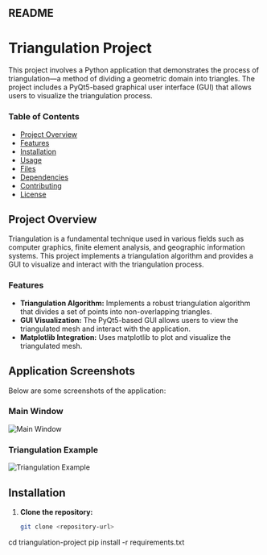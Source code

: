 ## README

# Triangulation Project

This project involves a Python application that demonstrates the process of triangulation—a method of dividing a geometric domain into triangles. The project includes a PyQt5-based graphical user interface (GUI) that allows users to visualize the triangulation process.

### Table of Contents
- [Project Overview](#project-overview)
- [Features](#features)
- [Installation](#installation)
- [Usage](#usage)
- [Files](#files)
- [Dependencies](#dependencies)
- [Contributing](#contributing)
- [License](#license)

## Project Overview
Triangulation is a fundamental technique used in various fields such as computer graphics, finite element analysis, and geographic information systems. This project implements a triangulation algorithm and provides a GUI to visualize and interact with the triangulation process.

### Features
- **Triangulation Algorithm:** Implements a robust triangulation algorithm that divides a set of points into non-overlapping triangles.
- **GUI Visualization:** The PyQt5-based GUI allows users to view the triangulated mesh and interact with the application.
- **Matplotlib Integration:** Uses matplotlib to plot and visualize the triangulated mesh.

## Application Screenshots

Below are some screenshots of the application:

### Main Window
![Main Window](images/main_window.png)

### Triangulation Example
![Triangulation Example]()

## Installation

1. **Clone the repository:**
   ```bash
   git clone <repository-url>
cd triangulation-project
pip install -r requirements.txt


